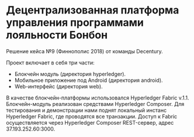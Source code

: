 # Децентрализованная платформа управления программами лояльности Бонбон
Решение кейса №9 (Финнополис 2018) от команды Decentury.

Проект включает в себя три части:
  - Блокчейн модуль (директория hyperledger).
  - Мобильное приложение под Android (директория android).
  - Web-интерфейс (директория web).
  
В качестве блокчейн-платформы использовался Hyperledger Fabric v.1.1. Блокчейн-модуль реализован средствами Hyperledger Composer. Для тестирования и демонстрации нами поднят локальный инстанс Hyperledger Fabric, где проводятся все транзакции. Доступ к Fabric осуществляется через Hyperledger Composer REST-сервер, адрес 37.193.252.60:3000.
